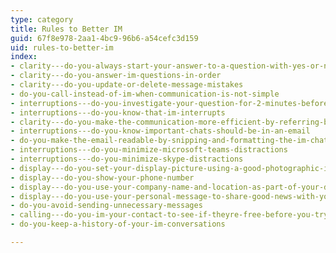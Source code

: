 ```yaml
---
type: category
title: Rules to Better IM
guid: 67f8e978-2aa1-4bc9-96b6-a54cefc3d159
uid: rules-to-better-im
index:
- clarity---do-you-always-start-your-answer-to-a-question-with-yes-or-no-first-then-give-your-opinion
- clarity---do-you-answer-im-questions-in-order
- clarity---do-you-update-or-delete-message-mistakes
- do-you-call-instead-of-im-when-communication-is-not-simple
- interruptions---do-you-investigate-your-question-for-2-minutes-before-asking-someone-on-im
- interruptions---do-you-know-that-im-interrupts
- clarity---do-you-make-the-communication-more-efficient-by-referring-back-to-a-subject-of-an-email
- interruptions---do-you-know-important-chats-should-be-in-an-email
- do-you-make-the-email-readable-by-snipping-and-formatting-the-im-chat
- interruptions---do-you-minimize-microsoft-teams-distractions
- interruptions---do-you-minimize-skype-distractions
- display---do-you-set-your-display-picture-using-a-good-photographic-image-of-yourself
- display---do-you-show-your-phone-number
- display---do-you-use-your-company-name-and-location-as-part-of-your-display-name
- display---do-you-use-your-personal-message-to-share-good-news-with-your-contacts
- do-you-avoid-sending-unnecessary-messages
- calling---do-you-im-your-contact-to-see-if-theyre-free-before-you-try-calling-them
- do-you-keep-a-history-of-your-im-conversations

---
```

<p>​​</p>


